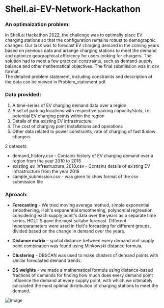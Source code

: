 # Shell.ai-EV-Network-Hackathon

### An optimaization problem:
In Shell.ai Hackathon 2022, the challenge was to optimally place EV charging stations so that the configuration remains robust to demographic changes. Our task was to
forecast EV charging demand in the coming years based on previous data and arrange charging stations to meet the demand and optimize geographical efficiency for users looking for chargers. The solution had to meet a few practical constraints, such as demand-supply balance and other mathematical objectives. The final submission was in csv format.<br>
The detailed problem statement, including constraints and description of the data can be viewed in Problem_statement.pdf.

### Data provided:
1. A time-series of EV charging demand data over a region
2. A set of parking locations with respective parking capacity/slots, i.e. potential EV charging points within the region
3. Details of the existing EV infrastructure
4. The cost of charging point installations and operations
5. Other data related to power constraints, rate of charging of fast & slow chargers

2 datasets:
- demand_history.csv - Contains history of EV charging demand over a region from the year 2010 to 2018
- existing_ev_infrastructure_2018.csv - Contains details of existing EV infrastructure from the year 2018
- sample_submission.csv - was given to show format of the csv submission file

### Aproach:
- **Forecasting** - We tried moving average method, simple exponential smoothening, Holt's exponential smoothening, polynomial regression considering each supply point's data over the years as a separate time series. HOLT'S gave the most suitabe forecast.
Different hyperparameters were used in Holt's forcasting for different groups, divided based on the change in demand over the years.

- **Distance matrix** - spatial distance between every demand and supply point combination was found using Minkowski distance formula.

- **Clustering** - DBSCAN was used to make clusters of demand points with similar forecasted demand trends.

- **DS weights** - we made a mathematical formula using distance-based fractions of demands for finding how much does every demand point influence the demand at every supply point, with which we ultimately calculated the most optimal distribution of charging stations to meet the demand.


![image](https://user-images.githubusercontent.com/85495621/205630615-a9616f9c-268c-4625-a9ac-e10dd4612949.png)


